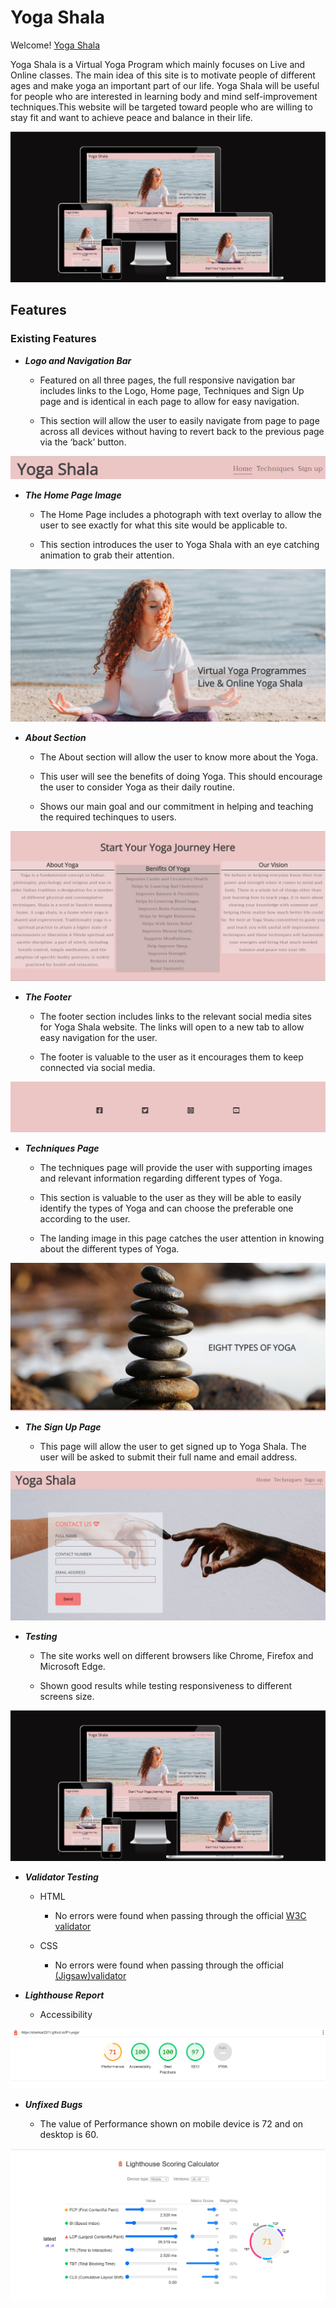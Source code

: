 # Yoga Shala

Welcome! [Yoga Shala](https://shankar2311.github.io/P1-yoga/)

Yoga Shala is a Virtual Yoga Program which mainly focuses on Live and Online classes. The main idea of this site is to motivate people of different ages and make yoga an important part of our life. Yoga Shala will be useful for people who are interested in learning body and mind self-improvement techniques.This website will be targeted toward people who are willing to stay fit and want to achieve peace and balance in their life.

![responsive](assets/images/site-responsive.png)

## Features

### Existing Features

- ***Logo and Navigation Bar***

    - Featured on all three pages, the full responsive navigation bar includes links to the Logo, Home page, Techniques and Sign Up page and is identical in each page to allow for easy navigation.

    - This section will allow the user to easily navigate from page to page across all devices without having to revert back to the previous page via the ‘back’ button.

![nav](assets/images/nav.png)

- ***The Home Page Image***

    - The Home Page includes a photograph with text overlay to allow the user to see exactly for what this site would be applicable to.

    - This section introduces the user to Yoga Shala with an eye catching animation to grab their attention.

![Home page](assets/images/hero-image.png)

- ***About Section***

    - The About section will allow the user to know more about the Yoga.

    - This user will see the benefits of doing Yoga. This should encourage the user to consider Yoga as their daily routine.

    - Shows our main goal and our commitment in helping and teaching the required techinques to users.

![About](assets/images/about-image.png)

- ***The Footer***

    - The footer section includes links to the relevant social media sites for Yoga Shala website. The links will open to a new tab to allow easy navigation for the user.

    - The footer is valuable to the user as it encourages them to keep connected via social media.

![Footer](assets/images/footer.png) 


- ***Techniques Page***

    - The techniques page will provide the user with supporting images and relevant information regarding different types of Yoga.

    - This section is valuable to the user as they will be able to easily identify the types of Yoga and can choose the preferable one according to the user.

    - The landing image in this page catches the user attention in knowing about the different types of Yoga.

![Techniques](assets/images/landing-image.png)

- ***The Sign Up Page***

    - This page will allow the user to get signed up to Yoga Shala. The user will be asked to submit their full name and email address.

![sign up](assets/images/signup-image.png)


- ***Testing***

    - The site works well on different browsers like Chrome, Firefox and Microsoft Edge.

    - Shown good results while testing responsiveness to different screens size.

![Testing](assets/images/site-responsive.png)    

- ***Validator Testing***
    - HTML
        - No errors were found when passing through the official [W3C validator](https://validator.w3.org/nu/?doc=https%3A%2F%2Fshankar2311.github.io%2FP1-yoga%2F)

    - CSS
        - No errors were found when passing through the official [(Jigsaw)validator](https://jigsaw.w3.org/css-validator/validator?uri=https%3A%2F%2Fshankar2311.github.io%2FP1-yoga%2F&profile=css3svg&usermedium=all&warning=1&vextwarning=&lang=en)

- ***Lighthouse Report***

    - Accessibility

![Report](assets/images/report-image.png) 

- ***Unfixed Bugs***

    - The value of Performance shown on mobile device is 72 and on desktop is 60.

![Bug](assets/images/performance.png)

